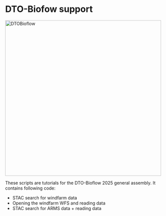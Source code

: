 # DTO-Biofow support



<img src="https://dto-bioflow.eu/themes/custom/skeleton/logo.svg" alt="DTOBioflow" width="500"/>


These scripts are tutorials for the DTO-Bioflow 2025 general assembly. It contains following code:

* STAC search for windfarm data
* Opening the windfarm WFS and reading data
* STAC search for ARMS data + reading data

